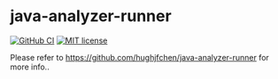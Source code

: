 # java-analyzer-runner

[![GitHub CI](https://github.com/hughjfchen/java-analyzer-runner/workflows/nix-ci/badge.svg)](https://github.com/hughjfchen/java-analyzer-runner/actions)
[![MIT license](https://img.shields.io/badge/license-MIT-blue.svg)](LICENSE)

Please refer to https://github.com/hughjfchen/java-analyzer-runner for more info..
